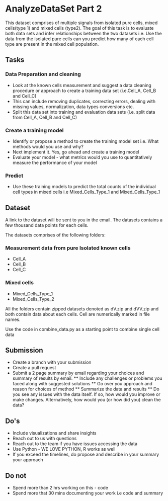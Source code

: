# AnalyzeDataSet Part 2

This dataset comprises of multiple signals from isolated pure cells, mixed cells(type 1) and mixed cells (type2). The goal of this task is to evaluate both data sets and infer relationships between the two datasets i.e. Use the data from the isolated pure cells can you predict how many of each cell type are present in the mixed cell population.

## Tasks
### Data Preparation and cleaning
* Look at the known cells measurement and suggest a data cleaning procedure or approach to create a training data set (i.e.Cell_A, Cell_B and Cell_C)
* This can include removing duplicates, correcting errors, dealing with missing values, normalization, data types conversions etc.
* Split this data set into training and evaluation data sets (i.e. split data from Cell_A, Cell_B and Cell_C)

### Create a training model
* Identify or propose a method to create the training model set i.e. What methods would you use and why? 
* Next implement it. Yes, go ahead and create a training model 
* Evaluate your model - what metrics would you use to quantitatively measure the performance of your model

### Predict
* Use these training models to predict the total counts of the individual cell types in mixed cells i.e Mixed_Cells_Type_1 and Mixed_Cells_Type_1

## Dataset
A link to the dataset will be sent to you in the email. The datasets contains a few thousand data points for each cells.

The datasets comprises of the following folders:
### Measurement data from pure Isolated known cells
* Cell_A
* Cell_B
* Cell_C

### Mixed cells
* Mixed_Cells_Type_1
* Mixed_Cells_Type_2

All the folders contain zipped datasets denoted as dV.zip and dVV.zip and both contain data about each cells. Cell are numerically marked in file names.

Use the code in combine_data.py as a starting point to combine single cell data

## Submission
* Create a branch with your submission
* Create a pull request
* Submit a 2 page summary by email regarding your choices and summary of results by email. 
** Include any challenges or problems you faced along with suggested solutions
** Go over you approach and reason for choices of method
** Summarize the data and results
** Do you see any issues with the data itself. If so, how would you improve or make changes. Alternatively, how would you (or how did you) clean the data?


## Do's
* Include visualizations and share insights
* Reach out to us with questions
* Reach out to the team if you have issues accessing the data
* Use Python - WE LOVE PYTHON, R works as well
* If you exceed the timelines, do propose and describe in your summary your approach

## Do not 
* Spend more than 2 hrs working on this - code
* Spend more that 30 mins documenting your work i.e code and summary


